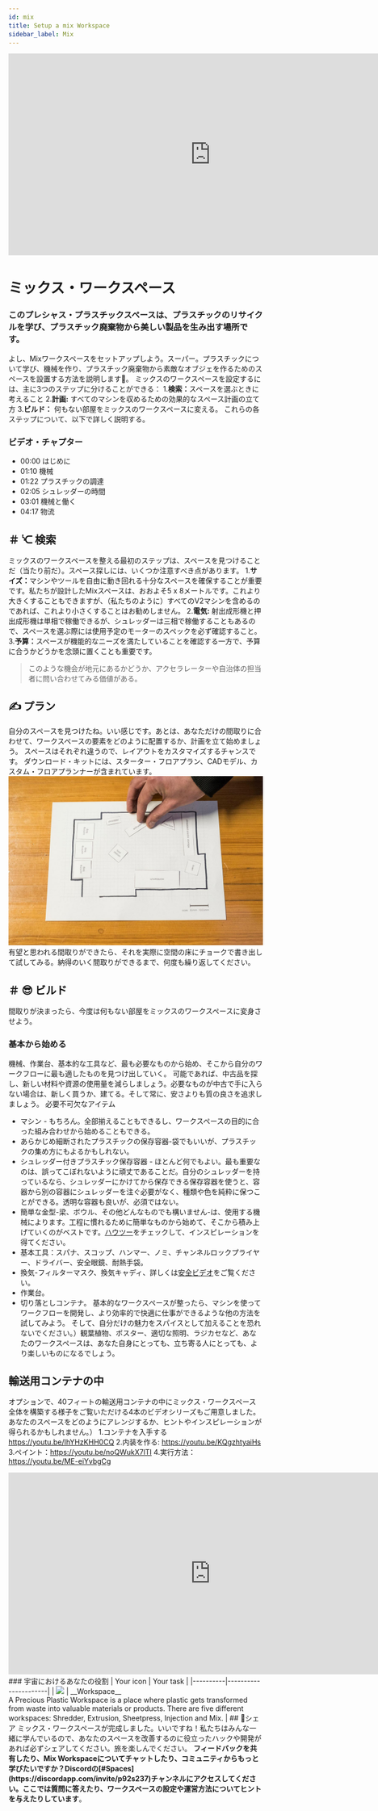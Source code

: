 ```yaml
---
id: mix 
title: Setup a mix Workspace 
sidebar_label: Mix 
---
```

<div class="videocontainer">
  <iframe width="800" height="400" src="https://www.youtube.com/embed/RmN0d41399w" frameborder="0" allow="accelerometer; autoplay; encrypted-media; gyroscope; picture-in-picture" allowfullscreen></iframe> 
</div> 
<style> 
:root { 
  --highlight: #37b4a3; 
  --hover: #37b4a3; 
} 
</style> 

# ミックス・ワークスペース 
<div class="videoChapters">
<div class="videoChaptersMain">

### このプレシャス・プラスチックスペースは、プラスチックのリサイクルを学び、プラスチック廃棄物から美しい製品を生み出す場所です。 
よし、Mixワークスペースをセットアップしよう。スーパー。プラスチックについて学び、機械を作り、プラスチック廃棄物から素敵なオブジェを作るためのスペースを設置する方法を説明します🤙。 
ミックスのワークスペースを設定するには、主に3つのステップに分けることができる： 
1.<b>検索：</b>スペースを選ぶときに考えること 
2.<b>計画:</b> すべてのマシンを収めるための効果的なスペース計画の立て方 
3.<b>ビルド：</b> 何もない部屋をミックスのワークスペースに変える。 
これらの各ステップについて、以下で詳しく説明する。 
</div> 
<div class="videoChaptersSidebar">

### ビデオ・チャプター 
- 00:00 はじめに 
- 01:10 機械 
- 01:22 プラスチックの調達 
- 02:05 シュレッダーの時間 
- 03:01 機械と働く 
- 04:17 物流 
</div> 
</div> 

## ＃ ᔍ 検索 
ミックスのワークスペースを整える最初のステップは、スペースを見つけることだ（当たり前だ）。スペース探しには、いくつか注意すべき点があります。 
1.<b>サイズ：</b>マシンやツールを自由に動き回れる十分なスペースを確保することが重要です。私たちが設計したMixスペースは、おおよそ5 x 8メートルです。これより大きくすることもできますが、（私たちのように）すべてのV2マシンを含めるのであれば、これより小さくすることはお勧めしません。 
2.<b>電気:</b> 射出成形機と押出成形機は単相で稼働できるが、シュレッダーは三相で稼働することもあるので、スペースを選ぶ際には使用予定のモーターのスペックを必ず確認すること。 
3.<b>予算：</b>スペースが機能的なニーズを満たしていることを確認する一方で、予算に合うかどうかを念頭に置くことも重要です。 
> このような機会が地元にあるかどうか、アクセラレーターや自治体の担当者に問い合わせてみる価値がある。 
## ✍️ プラン 
自分のスペースを見つけたね。いい感じです。あとは、あなただけの間取りに合わせて、ワークスペースの要素をどのように配置するか、計画を立て始めましょう。 
スペースはそれぞれ違うので、レイアウトをカスタマイズするチャンスです。 
ダウンロード・キットには、スターター・フロアプラン、CADモデル、カスタム・フロアプランナーが含まれています。 
![Mix Workspace](assets/spaces_mix.jpg) 
有望と思われる間取りができたら、それを実際に空間の床にチョークで書き出して試してみる。納得のいく間取りができるまで、何度も繰り返してください。 
## ＃ 😎 ビルド 
間取りが決まったら、今度は何もない部屋をミックスのワークスペースに変身させよう。 
### 基本から始める 
機械、作業台、基本的な工具など、最も必要なものから始め、そこから自分のワークフローに最も適したものを見つけ出していく。 
可能であれば、中古品を探し、新しい材料や資源の使用量を減らしましょう。必要なものが中古で手に入らない場合は、新しく買うか、建てる。そして常に、安さよりも質の良さを追求しましょう。 
必要不可欠なアイテム 
- マシン - もちろん。全部揃えることもできるし、ワークスペースの目的に合った組み合わせから始めることもできる。 
- あらかじめ細断されたプラスチックの保存容器-袋でもいいが、プラスチックの集め方にもよるかもしれない。 
- シュレッダー付きプラスチック保存容器 - ほとんど何でもよい。最も重要なのは、誤ってこぼれないように頑丈であることだ。自分のシュレッダーを持っているなら、シュレッダーにかけてから保存できる保存容器を使うと、容器から別の容器にシュレッダーを注ぐ必要がなく、種類や色を純粋に保つことができる。透明な容器も良いが、必須ではない。 
- 簡単な金型-梁、ボウル、その他どんなものでも構いません-は、使用する機械によります。工程に慣れるために簡単なものから始めて、そこから積み上げていくのがベストです。<a href="https://community.preciousplastic.com/">ハウツー</a>をチェックして、インスピレーションを得てください。 
- 基本工具：スパナ、スコップ、ハンマー、ノミ、チャンネルロックプライヤー、ドライバー、安全眼鏡、耐熱手袋。 
- 換気-フィルターマスク、換気キャディ、詳しくは<a href="https://community.preciousplastic.com/academy/plastic/safety">安全ビデオ</a>をご覧ください。 
- 作業台。 
- 切り落としコンテナ。 
基本的なワークスペースが整ったら、マシンを使ってワークフローを開発し、より効率的で快適に仕事ができるような他の方法を試してみよう。 
そして、自分だけの魅力をスパイスとして加えることを恐れないでください。）観葉植物、ポスター、適切な照明、ラジカセなど、あなたのワークスペースは、あなた自身にとっても、立ち寄る人にとっても、より楽しいものになるでしょう。 
## 輸送用コンテナの中 
オプションで、40フィートの輸送用コンテナの中にミックス・ワークスペース全体を構築する様子をご覧いただける4本のビデオシリーズもご用意しました。あなたのスペースをどのようにアレンジするか、ヒントやインスピレーションが得られるかもしれません。） 
1.コンテナを入手する https://youtu.be/IhYHzKHH0CQ 
2.内装を作る: https://youtu.be/KQgzhtyaiHs 
3.ペイント：https://youtu.be/noQWukX7lTI 
4.実行方法：https://youtu.be/ME-eiYvbgCg 
<iframe width="800" height="400" src="https://www.youtube.com/embed/IhYHzKHH0CQ" frameborder="0" allow="accelerometer; autoplay; encrypted-media; gyroscope; picture-in-picture" allowfullscreen></iframe> 
### 宇宙におけるあなたの役割 
| Your icon  |  Your task | 
|----------|----------------------| 
| <img src="../assets/universe/badge-workspace.png" width="150"/>        |  __Workspace__ <br> A Precious Plastic Workspace is a place where plastic gets transformed from waste into valuable materials or products. There are five different workspaces: Shredder, Extrusion, Sheetpress, Injection and Mix. | 
## 👋シェア 
ミックス・ワークスペースが完成しました。いいですね！私たちはみんな一緒に学んでいるので、あなたのスペースを改善するのに役立ったハックや開発があれば必ずシェアしてください。旅を楽しんでください。 
<b>フィードバックを共有したり、Mix Workspaceについてチャットしたり、コミュニティからもっと学びたいですか？Discordの[#Spaces](https://discordapp.com/invite/p92s237)チャンネルにアクセスしてください。ここでは質問に答えたり、ワークスペースの設定や運営方法についてヒントを与えたりしています</b>。 
